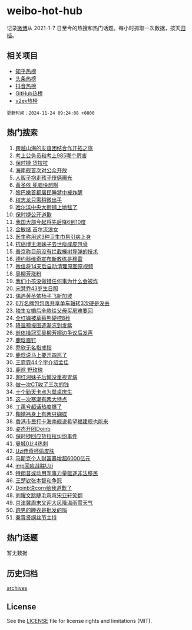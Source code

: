 # weibo-hot-hub

记录[微博](https://www.weibo.com)从 2021-1-7 日至今的热搜和热门话题。每小时抓取一次数据，按天[归档](archives)。

## 相关项目

- [知乎热榜](https://github.com/lonnyzhang423/zhihu-hot-hub)
- [头条热榜](https://github.com/lonnyzhang423/toutiao-hot-hub)
- [抖音热榜](https://github.com/lonnyzhang423/douyin-hot-hub)
- [GitHub热榜](https://github.com/lonnyzhang423/github-hot-hub)
- [v2ex热榜](https://github.com/lonnyzhang423/v2ex-hot-hub)


`更新时间：2024-11-24 09:24:08 +0800`

## 热门搜索

1. [跨越山海的友谊团结合作开拓之旅](https://m.weibo.cn/search?containerid=100103type%3D1%26t%3D10%26q%3D%23%E8%B7%A8%E8%B6%8A%E5%B1%B1%E6%B5%B7%E7%9A%84%E5%8F%8B%E8%B0%8A%E5%9B%A2%E7%BB%93%E5%90%88%E4%BD%9C%E5%BC%80%E6%8B%93%E4%B9%8B%E6%97%85%23&stream_entry_id=51&isnewpage=1&extparam=seat%3D1%26q%3D%2523%25E8%25B7%25A8%25E8%25B6%258A%25E5%25B1%25B1%25E6%25B5%25B7%25E7%259A%2584%25E5%258F%258B%25E8%25B0%258A%25E5%259B%25A2%25E7%25BB%2593%25E5%2590%2588%25E4%25BD%259C%25E5%25BC%2580%25E6%258B%2593%25E4%25B9%258B%25E6%2597%2585%2523%26c_type%3D51%26filter_type%3Drealtimehot%26cate%3D10103%26stream_entry_id%3D51%26dgr%3D0%26pos%3D0%26display_time%3D1732411447%26pre_seqid%3D17324114470250213166326)
1. [考上公务员和考上985哪个厉害](https://m.weibo.cn/search?containerid=100103type%3D1%26t%3D10%26q%3D%23%E8%80%83%E4%B8%8A%E5%85%AC%E5%8A%A1%E5%91%98%E5%92%8C%E8%80%83%E4%B8%8A985%E5%93%AA%E4%B8%AA%E5%8E%89%E5%AE%B3%23&stream_entry_id=31&isnewpage=1&extparam=seat%3D1%26q%3D%2523%25E8%2580%2583%25E4%25B8%258A%25E5%2585%25AC%25E5%258A%25A1%25E5%2591%2598%25E5%2592%258C%25E8%2580%2583%25E4%25B8%258A985%25E5%2593%25AA%25E4%25B8%25AA%25E5%258E%2589%25E5%25AE%25B3%2523%26c_type%3D31%26cate%3D5001%26pos%3D0%26stream_entry_id%3D31%26dgr%3D0%26lcate%3D5001%26flag%3D1%26realpos%3D1%26band_rank%3D1%26filter_type%3Drealtimehot%26display_time%3D1732411447%26pre_seqid%3D17324114470250213166326)
1. [保时捷 货拉拉](https://m.weibo.cn/search?containerid=100103type%3D1%26t%3D10%26q%3D%E4%BF%9D%E6%97%B6%E6%8D%B7+%E8%B4%A7%E6%8B%89%E6%8B%89&stream_entry_id=31&isnewpage=1&extparam=seat%3D1%26q%3D%25E4%25BF%259D%25E6%2597%25B6%25E6%258D%25B7%2520%25E8%25B4%25A7%25E6%258B%2589%25E6%258B%2589%26c_type%3D31%26cate%3D5001%26pos%3D1%26stream_entry_id%3D31%26dgr%3D0%26lcate%3D5001%26flag%3D2%26realpos%3D2%26band_rank%3D2%26filter_type%3Drealtimehot%26display_time%3D1732411447%26pre_seqid%3D17324114470250213166326)
1. [海南舰首次对公众开放](https://m.weibo.cn/search?containerid=100103type%3D1%26t%3D10%26q%3D%23%E6%B5%B7%E5%8D%97%E8%88%B0%E9%A6%96%E6%AC%A1%E5%AF%B9%E5%85%AC%E4%BC%97%E5%BC%80%E6%94%BE%23&stream_entry_id=31&isnewpage=1&extparam=seat%3D1%26q%3D%2523%25E6%25B5%25B7%25E5%258D%2597%25E8%2588%25B0%25E9%25A6%2596%25E6%25AC%25A1%25E5%25AF%25B9%25E5%2585%25AC%25E4%25BC%2597%25E5%25BC%2580%25E6%2594%25BE%2523%26c_type%3D31%26cate%3D5001%26pos%3D2%26stream_entry_id%3D31%26dgr%3D0%26lcate%3D5001%26flag%3D0%26realpos%3D3%26band_rank%3D3%26filter_type%3Drealtimehot%26display_time%3D1732411447%26pre_seqid%3D17324114470250213166326)
1. [人贩子抱走孩子伎俩曝光](https://m.weibo.cn/search?containerid=100103type%3D1%26t%3D10%26q%3D%23%E4%BA%BA%E8%B4%A9%E5%AD%90%E6%8A%B1%E8%B5%B0%E5%AD%A9%E5%AD%90%E4%BC%8E%E4%BF%A9%E6%9B%9D%E5%85%89%23&stream_entry_id=31&isnewpage=1&extparam=seat%3D1%26q%3D%2523%25E4%25BA%25BA%25E8%25B4%25A9%25E5%25AD%2590%25E6%258A%25B1%25E8%25B5%25B0%25E5%25AD%25A9%25E5%25AD%2590%25E4%25BC%258E%25E4%25BF%25A9%25E6%259B%259D%25E5%2585%2589%2523%26c_type%3D31%26cate%3D5001%26pos%3D3%26stream_entry_id%3D31%26dgr%3D0%26lcate%3D5001%26flag%3D0%26realpos%3D4%26band_rank%3D4%26filter_type%3Drealtimehot%26display_time%3D1732411447%26pre_seqid%3D17324114470250213166326)
1. [黄圣依 死脑快想啊](https://m.weibo.cn/search?containerid=100103type%3D1%26t%3D10%26q%3D%E9%BB%84%E5%9C%A3%E4%BE%9D+%E6%AD%BB%E8%84%91%E5%BF%AB%E6%83%B3%E5%95%8A&stream_entry_id=31&isnewpage=1&extparam=seat%3D1%26q%3D%25E9%25BB%2584%25E5%259C%25A3%25E4%25BE%259D%2520%25E6%25AD%25BB%25E8%2584%2591%25E5%25BF%25AB%25E6%2583%25B3%25E5%2595%258A%26c_type%3D31%26cate%3D5001%26pos%3D4%26stream_entry_id%3D31%26dgr%3D0%26lcate%3D5001%26flag%3D2%26realpos%3D5%26band_rank%3D5%26filter_type%3Drealtimehot%26display_time%3D1732411447%26pre_seqid%3D17324114470250213166326)
1. [黎巴嫩首都居民睡梦中被炸醒](https://m.weibo.cn/search?containerid=100103type%3D1%26t%3D10%26q%3D%23%E9%BB%8E%E5%B7%B4%E5%AB%A9%E9%A6%96%E9%83%BD%E5%B1%85%E6%B0%91%E7%9D%A1%E6%A2%A6%E4%B8%AD%E8%A2%AB%E7%82%B8%E9%86%92%23&stream_entry_id=31&isnewpage=1&extparam=seat%3D1%26q%3D%2523%25E9%25BB%258E%25E5%25B7%25B4%25E5%25AB%25A9%25E9%25A6%2596%25E9%2583%25BD%25E5%25B1%2585%25E6%25B0%2591%25E7%259D%25A1%25E6%25A2%25A6%25E4%25B8%25AD%25E8%25A2%25AB%25E7%2582%25B8%25E9%2586%2592%2523%26c_type%3D31%26cate%3D5001%26pos%3D5%26stream_entry_id%3D31%26dgr%3D0%26lcate%3D5001%26flag%3D1%26realpos%3D6%26band_rank%3D6%26filter_type%3Drealtimehot%26display_time%3D1732411447%26pre_seqid%3D17324114470250213166326)
1. [权志龙只需稍微出手](https://m.weibo.cn/search?containerid=100103type%3D1%26t%3D10%26q%3D%23%E6%9D%83%E5%BF%97%E9%BE%99%E5%8F%AA%E9%9C%80%E7%A8%8D%E5%BE%AE%E5%87%BA%E6%89%8B%23&stream_entry_id=31&isnewpage=1&extparam=seat%3D1%26q%3D%2523%25E6%259D%2583%25E5%25BF%2597%25E9%25BE%2599%25E5%258F%25AA%25E9%259C%2580%25E7%25A8%258D%25E5%25BE%25AE%25E5%2587%25BA%25E6%2589%258B%2523%26c_type%3D31%26cate%3D5001%26pos%3D6%26stream_entry_id%3D31%26dgr%3D0%26lcate%3D5001%26flag%3D2%26realpos%3D7%26band_rank%3D7%26filter_type%3Drealtimehot%26display_time%3D1732411447%26pre_seqid%3D17324114470250213166326)
1. [哈尔滨中央大街铺上地毯了](https://m.weibo.cn/search?containerid=100103type%3D1%26t%3D10%26q%3D%23%E5%93%88%E5%B0%94%E6%BB%A8%E4%B8%AD%E5%A4%AE%E5%A4%A7%E8%A1%97%E9%93%BA%E4%B8%8A%E5%9C%B0%E6%AF%AF%E4%BA%86%23&stream_entry_id=31&isnewpage=1&extparam=seat%3D1%26q%3D%2523%25E5%2593%2588%25E5%25B0%2594%25E6%25BB%25A8%25E4%25B8%25AD%25E5%25A4%25AE%25E5%25A4%25A7%25E8%25A1%2597%25E9%2593%25BA%25E4%25B8%258A%25E5%259C%25B0%25E6%25AF%25AF%25E4%25BA%2586%2523%26c_type%3D31%26cate%3D5001%26pos%3D7%26stream_entry_id%3D31%26dgr%3D0%26lcate%3D5001%26flag%3D0%26realpos%3D8%26band_rank%3D8%26filter_type%3Drealtimehot%26display_time%3D1732411447%26pre_seqid%3D17324114470250213166326)
1. [保时捷公开道歉](https://m.weibo.cn/search?containerid=100103type%3D1%26t%3D10%26q%3D%23%E4%BF%9D%E6%97%B6%E6%8D%B7%E5%85%AC%E5%BC%80%E9%81%93%E6%AD%89%23&stream_entry_id=31&isnewpage=1&extparam=seat%3D1%26q%3D%2523%25E4%25BF%259D%25E6%2597%25B6%25E6%258D%25B7%25E5%2585%25AC%25E5%25BC%2580%25E9%2581%2593%25E6%25AD%2589%2523%26c_type%3D31%26cate%3D5001%26pos%3D8%26stream_entry_id%3D31%26dgr%3D0%26lcate%3D5001%26flag%3D1%26realpos%3D9%26band_rank%3D9%26filter_type%3Drealtimehot%26display_time%3D1732411447%26pre_seqid%3D17324114470250213166326)
1. [我国大部今起将先后降6到10度](https://m.weibo.cn/search?containerid=100103type%3D1%26t%3D10%26q%3D%23%E6%88%91%E5%9B%BD%E5%A4%A7%E9%83%A8%E4%BB%8A%E8%B5%B7%E5%B0%86%E5%85%88%E5%90%8E%E9%99%8D6%E5%88%B010%E5%BA%A6%23&stream_entry_id=31&isnewpage=1&extparam=seat%3D1%26q%3D%2523%25E6%2588%2591%25E5%259B%25BD%25E5%25A4%25A7%25E9%2583%25A8%25E4%25BB%258A%25E8%25B5%25B7%25E5%25B0%2586%25E5%2585%2588%25E5%2590%258E%25E9%2599%258D6%25E5%2588%25B010%25E5%25BA%25A6%2523%26c_type%3D31%26cate%3D5001%26pos%3D9%26stream_entry_id%3D31%26dgr%3D0%26lcate%3D5001%26flag%3D1%26realpos%3D10%26band_rank%3D10%26filter_type%3Drealtimehot%26display_time%3D1732411447%26pre_seqid%3D17324114470250213166326)
1. [金敏绪 首尔流浪女](https://m.weibo.cn/search?containerid=100103type%3D1%26t%3D10%26q%3D%E9%87%91%E6%95%8F%E7%BB%AA+%E9%A6%96%E5%B0%94%E6%B5%81%E6%B5%AA%E5%A5%B3&stream_entry_id=31&isnewpage=1&extparam=seat%3D1%26q%3D%25E9%2587%2591%25E6%2595%258F%25E7%25BB%25AA%2520%25E9%25A6%2596%25E5%25B0%2594%25E6%25B5%2581%25E6%25B5%25AA%25E5%25A5%25B3%26c_type%3D31%26cate%3D5001%26pos%3D10%26stream_entry_id%3D31%26dgr%3D0%26lcate%3D5001%26flag%3D2%26realpos%3D11%26band_rank%3D11%26filter_type%3Drealtimehot%26display_time%3D1732411447%26pre_seqid%3D17324114470250213166326)
1. [医生称用这3种卫生巾易引病上身](https://m.weibo.cn/search?containerid=100103type%3D1%26t%3D10%26q%3D%23%E5%8C%BB%E7%94%9F%E7%A7%B0%E7%94%A8%E8%BF%993%E7%A7%8D%E5%8D%AB%E7%94%9F%E5%B7%BE%E6%98%93%E5%BC%95%E7%97%85%E4%B8%8A%E8%BA%AB%23&stream_entry_id=31&isnewpage=1&extparam=seat%3D1%26q%3D%2523%25E5%258C%25BB%25E7%2594%259F%25E7%25A7%25B0%25E7%2594%25A8%25E8%25BF%25993%25E7%25A7%258D%25E5%258D%25AB%25E7%2594%259F%25E5%25B7%25BE%25E6%2598%2593%25E5%25BC%2595%25E7%2597%2585%25E4%25B8%258A%25E8%25BA%25AB%2523%26c_type%3D31%26cate%3D5001%26pos%3D11%26stream_entry_id%3D31%26dgr%3D0%26lcate%3D5001%26flag%3D0%26realpos%3D12%26band_rank%3D12%26filter_type%3Drealtimehot%26display_time%3D1732411447%26pre_seqid%3D17324114470250213166326)
1. [抗癌博主湘妹子去世瘦成皮包骨](https://m.weibo.cn/search?containerid=100103type%3D1%26t%3D10%26q%3D%23%E6%8A%97%E7%99%8C%E5%8D%9A%E4%B8%BB%E6%B9%98%E5%A6%B9%E5%AD%90%E5%8E%BB%E4%B8%96%E7%98%A6%E6%88%90%E7%9A%AE%E5%8C%85%E9%AA%A8%23&stream_entry_id=31&isnewpage=1&extparam=seat%3D1%26q%3D%2523%25E6%258A%2597%25E7%2599%258C%25E5%258D%259A%25E4%25B8%25BB%25E6%25B9%2598%25E5%25A6%25B9%25E5%25AD%2590%25E5%258E%25BB%25E4%25B8%2596%25E7%2598%25A6%25E6%2588%2590%25E7%259A%25AE%25E5%258C%2585%25E9%25AA%25A8%2523%26c_type%3D31%26cate%3D5001%26pos%3D12%26stream_entry_id%3D31%26dgr%3D0%26lcate%3D5001%26flag%3D0%26realpos%3D13%26band_rank%3D13%26filter_type%3Drealtimehot%26display_time%3D1732411447%26pre_seqid%3D17324114470250213166326)
1. [普京称目前没有拦截榛树导弹的技术](https://m.weibo.cn/search?containerid=100103type%3D1%26t%3D10%26q%3D%23%E6%99%AE%E4%BA%AC%E7%A7%B0%E7%9B%AE%E5%89%8D%E6%B2%A1%E6%9C%89%E6%8B%A6%E6%88%AA%E6%A6%9B%E6%A0%91%E5%AF%BC%E5%BC%B9%E7%9A%84%E6%8A%80%E6%9C%AF%23&stream_entry_id=31&isnewpage=1&extparam=seat%3D1%26q%3D%2523%25E6%2599%25AE%25E4%25BA%25AC%25E7%25A7%25B0%25E7%259B%25AE%25E5%2589%258D%25E6%25B2%25A1%25E6%259C%2589%25E6%258B%25A6%25E6%2588%25AA%25E6%25A6%259B%25E6%25A0%2591%25E5%25AF%25BC%25E5%25BC%25B9%25E7%259A%2584%25E6%258A%2580%25E6%259C%25AF%2523%26c_type%3D31%26cate%3D5001%26pos%3D13%26stream_entry_id%3D31%26dgr%3D0%26lcate%3D5001%26flag%3D0%26realpos%3D14%26band_rank%3D14%26filter_type%3Drealtimehot%26display_time%3D1732411447%26pre_seqid%3D17324114470250213166326)
1. [德约科维奇宣布新教练是穆雷](https://m.weibo.cn/search?containerid=100103type%3D1%26t%3D10%26q%3D%23%E5%BE%B7%E7%BA%A6%E7%A7%91%E7%BB%B4%E5%A5%87%E5%AE%A3%E5%B8%83%E6%96%B0%E6%95%99%E7%BB%83%E6%98%AF%E7%A9%86%E9%9B%B7%23&stream_entry_id=31&isnewpage=1&extparam=seat%3D1%26q%3D%2523%25E5%25BE%25B7%25E7%25BA%25A6%25E7%25A7%2591%25E7%25BB%25B4%25E5%25A5%2587%25E5%25AE%25A3%25E5%25B8%2583%25E6%2596%25B0%25E6%2595%2599%25E7%25BB%2583%25E6%2598%25AF%25E7%25A9%2586%25E9%259B%25B7%2523%26c_type%3D31%26cate%3D5001%26pos%3D14%26stream_entry_id%3D31%26dgr%3D0%26lcate%3D5001%26flag%3D1%26realpos%3D15%26band_rank%3D15%26filter_type%3Drealtimehot%26display_time%3D1732411447%26pre_seqid%3D17324114470250213166326)
1. [微信将14天后自动清理原图原视频](https://m.weibo.cn/search?containerid=100103type%3D1%26t%3D10%26q%3D%23%E5%BE%AE%E4%BF%A1%E5%B0%8614%E5%A4%A9%E5%90%8E%E8%87%AA%E5%8A%A8%E6%B8%85%E7%90%86%E5%8E%9F%E5%9B%BE%E5%8E%9F%E8%A7%86%E9%A2%91%23&stream_entry_id=31&isnewpage=1&extparam=seat%3D1%26q%3D%2523%25E5%25BE%25AE%25E4%25BF%25A1%25E5%25B0%258614%25E5%25A4%25A9%25E5%2590%258E%25E8%2587%25AA%25E5%258A%25A8%25E6%25B8%2585%25E7%2590%2586%25E5%258E%259F%25E5%259B%25BE%25E5%258E%259F%25E8%25A7%2586%25E9%25A2%2591%2523%26c_type%3D31%26cate%3D5001%26pos%3D15%26stream_entry_id%3D31%26dgr%3D0%26lcate%3D5001%26flag%3D0%26realpos%3D16%26band_rank%3D16%26filter_type%3Drealtimehot%26display_time%3D1732411447%26pre_seqid%3D17324114470250213166326)
1. [吴柳芳涨粉](https://m.weibo.cn/search?containerid=100103type%3D1%26t%3D10%26q%3D%E5%90%B4%E6%9F%B3%E8%8A%B3%E6%B6%A8%E7%B2%89&stream_entry_id=31&isnewpage=1&extparam=seat%3D1%26q%3D%25E5%2590%25B4%25E6%259F%25B3%25E8%258A%25B3%25E6%25B6%25A8%25E7%25B2%2589%26c_type%3D31%26cate%3D5001%26pos%3D16%26stream_entry_id%3D31%26dgr%3D0%26lcate%3D5001%26flag%3D0%26realpos%3D17%26band_rank%3D17%26filter_type%3Drealtimehot%26display_time%3D1732411447%26pre_seqid%3D17324114470250213166326)
1. [我们小孩没做错任何事为什么会被炸](https://m.weibo.cn/search?containerid=100103type%3D1%26t%3D10%26q%3D%23%E6%88%91%E4%BB%AC%E5%B0%8F%E5%AD%A9%E6%B2%A1%E5%81%9A%E9%94%99%E4%BB%BB%E4%BD%95%E4%BA%8B%E4%B8%BA%E4%BB%80%E4%B9%88%E4%BC%9A%E8%A2%AB%E7%82%B8%23&stream_entry_id=31&isnewpage=1&extparam=seat%3D1%26q%3D%2523%25E6%2588%2591%25E4%25BB%25AC%25E5%25B0%258F%25E5%25AD%25A9%25E6%25B2%25A1%25E5%2581%259A%25E9%2594%2599%25E4%25BB%25BB%25E4%25BD%2595%25E4%25BA%258B%25E4%25B8%25BA%25E4%25BB%2580%25E4%25B9%2588%25E4%25BC%259A%25E8%25A2%25AB%25E7%2582%25B8%2523%26c_type%3D31%26cate%3D5001%26pos%3D17%26stream_entry_id%3D31%26dgr%3D0%26lcate%3D5001%26flag%3D0%26realpos%3D18%26band_rank%3D18%26filter_type%3Drealtimehot%26display_time%3D1732411447%26pre_seqid%3D17324114470250213166326)
1. [宋慧乔43岁生日照](https://m.weibo.cn/search?containerid=100103type%3D1%26t%3D10%26q%3D%23%E5%AE%8B%E6%85%A7%E4%B9%9443%E5%B2%81%E7%94%9F%E6%97%A5%E7%85%A7%23&stream_entry_id=31&isnewpage=1&extparam=seat%3D1%26q%3D%2523%25E5%25AE%258B%25E6%2585%25A7%25E4%25B9%259443%25E5%25B2%2581%25E7%2594%259F%25E6%2597%25A5%25E7%2585%25A7%2523%26c_type%3D31%26cate%3D5001%26pos%3D18%26stream_entry_id%3D31%26dgr%3D0%26lcate%3D5001%26flag%3D0%26realpos%3D19%26band_rank%3D19%26filter_type%3Drealtimehot%26display_time%3D1732411447%26pre_seqid%3D17324114470250213166326)
1. [偶遇黄圣依杨子飞新加坡](https://m.weibo.cn/search?containerid=100103type%3D1%26t%3D10%26q%3D%23%E5%81%B6%E9%81%87%E9%BB%84%E5%9C%A3%E4%BE%9D%E6%9D%A8%E5%AD%90%E9%A3%9E%E6%96%B0%E5%8A%A0%E5%9D%A1%23&stream_entry_id=31&isnewpage=1&extparam=seat%3D1%26q%3D%2523%25E5%2581%25B6%25E9%2581%2587%25E9%25BB%2584%25E5%259C%25A3%25E4%25BE%259D%25E6%259D%25A8%25E5%25AD%2590%25E9%25A3%259E%25E6%2596%25B0%25E5%258A%25A0%25E5%259D%25A1%2523%26c_type%3D31%26cate%3D5001%26pos%3D19%26stream_entry_id%3D31%26dgr%3D0%26lcate%3D5001%26flag%3D0%26realpos%3D20%26band_rank%3D20%26filter_type%3Drealtimehot%26display_time%3D1732411447%26pre_seqid%3D17324114470250213166326)
1. [6万名牌包包落共享单车辗转3次硬是没丢](https://m.weibo.cn/search?containerid=100103type%3D1%26t%3D10%26q%3D%236%E4%B8%87%E5%90%8D%E7%89%8C%E5%8C%85%E5%8C%85%E8%90%BD%E5%85%B1%E4%BA%AB%E5%8D%95%E8%BD%A6%E8%BE%97%E8%BD%AC3%E6%AC%A1%E7%A1%AC%E6%98%AF%E6%B2%A1%E4%B8%A2%23&stream_entry_id=31&isnewpage=1&extparam=seat%3D1%26q%3D%25236%25E4%25B8%2587%25E5%2590%258D%25E7%2589%258C%25E5%258C%2585%25E5%258C%2585%25E8%2590%25BD%25E5%2585%25B1%25E4%25BA%25AB%25E5%258D%2595%25E8%25BD%25A6%25E8%25BE%2597%25E8%25BD%25AC3%25E6%25AC%25A1%25E7%25A1%25AC%25E6%2598%25AF%25E6%25B2%25A1%25E4%25B8%25A2%2523%26c_type%3D31%26cate%3D5001%26pos%3D20%26stream_entry_id%3D31%26dgr%3D0%26lcate%3D5001%26flag%3D0%26realpos%3D21%26band_rank%3D21%26filter_type%3Drealtimehot%26display_time%3D1732411447%26pre_seqid%3D17324114470250213166326)
1. [独生女婚后全款给父母买房难要回](https://m.weibo.cn/search?containerid=100103type%3D1%26t%3D10%26q%3D%23%E7%8B%AC%E7%94%9F%E5%A5%B3%E5%A9%9A%E5%90%8E%E5%85%A8%E6%AC%BE%E7%BB%99%E7%88%B6%E6%AF%8D%E4%B9%B0%E6%88%BF%E9%9A%BE%E8%A6%81%E5%9B%9E%23&stream_entry_id=31&isnewpage=1&extparam=seat%3D1%26q%3D%2523%25E7%258B%25AC%25E7%2594%259F%25E5%25A5%25B3%25E5%25A9%259A%25E5%2590%258E%25E5%2585%25A8%25E6%25AC%25BE%25E7%25BB%2599%25E7%2588%25B6%25E6%25AF%258D%25E4%25B9%25B0%25E6%2588%25BF%25E9%259A%25BE%25E8%25A6%2581%25E5%259B%259E%2523%26c_type%3D31%26cate%3D5001%26pos%3D21%26stream_entry_id%3D31%26dgr%3D0%26lcate%3D5001%26flag%3D0%26realpos%3D22%26band_rank%3D22%26filter_type%3Drealtimehot%26display_time%3D1732411447%26pre_seqid%3D17324114470250213166326)
1. [全红婵被草莓熊硬控8秒](https://m.weibo.cn/search?containerid=100103type%3D1%26t%3D10%26q%3D%23%E5%85%A8%E7%BA%A2%E5%A9%B5%E8%A2%AB%E8%8D%89%E8%8E%93%E7%86%8A%E7%A1%AC%E6%8E%A78%E7%A7%92%23&stream_entry_id=31&isnewpage=1&extparam=seat%3D1%26q%3D%2523%25E5%2585%25A8%25E7%25BA%25A2%25E5%25A9%25B5%25E8%25A2%25AB%25E8%258D%2589%25E8%258E%2593%25E7%2586%258A%25E7%25A1%25AC%25E6%258E%25A78%25E7%25A7%2592%2523%26c_type%3D31%26cate%3D5001%26pos%3D22%26stream_entry_id%3D31%26dgr%3D0%26lcate%3D5001%26flag%3D1%26realpos%3D23%26band_rank%3D23%26filter_type%3Drealtimehot%26display_time%3D1732411447%26pre_seqid%3D17324114470250213166326)
1. [降温预报图逐渐冻到发紫](https://m.weibo.cn/search?containerid=100103type%3D1%26t%3D10%26q%3D%23%E9%99%8D%E6%B8%A9%E9%A2%84%E6%8A%A5%E5%9B%BE%E9%80%90%E6%B8%90%E5%86%BB%E5%88%B0%E5%8F%91%E7%B4%AB%23&stream_entry_id=31&isnewpage=1&extparam=seat%3D1%26q%3D%2523%25E9%2599%258D%25E6%25B8%25A9%25E9%25A2%2584%25E6%258A%25A5%25E5%259B%25BE%25E9%2580%2590%25E6%25B8%2590%25E5%2586%25BB%25E5%2588%25B0%25E5%258F%2591%25E7%25B4%25AB%2523%26c_type%3D31%26cate%3D5001%26pos%3D23%26stream_entry_id%3D31%26dgr%3D0%26lcate%3D5001%26flag%3D1%26realpos%3D24%26band_rank%3D24%26filter_type%3Drealtimehot%26display_time%3D1732411447%26pre_seqid%3D17324114470250213166326)
1. [前体操冠军吴柳芳擦边争议后发声](https://m.weibo.cn/search?containerid=100103type%3D1%26t%3D10%26q%3D%23%E5%89%8D%E4%BD%93%E6%93%8D%E5%86%A0%E5%86%9B%E5%90%B4%E6%9F%B3%E8%8A%B3%E6%93%A6%E8%BE%B9%E4%BA%89%E8%AE%AE%E5%90%8E%E5%8F%91%E5%A3%B0%23&stream_entry_id=31&isnewpage=1&extparam=seat%3D1%26q%3D%2523%25E5%2589%258D%25E4%25BD%2593%25E6%2593%258D%25E5%2586%25A0%25E5%2586%259B%25E5%2590%25B4%25E6%259F%25B3%25E8%258A%25B3%25E6%2593%25A6%25E8%25BE%25B9%25E4%25BA%2589%25E8%25AE%25AE%25E5%2590%258E%25E5%258F%2591%25E5%25A3%25B0%2523%26c_type%3D31%26cate%3D5001%26pos%3D24%26stream_entry_id%3D31%26dgr%3D0%26lcate%3D5001%26flag%3D1%26realpos%3D25%26band_rank%3D25%26filter_type%3Drealtimehot%26display_time%3D1732411447%26pre_seqid%3D17324114470250213166326)
1. [鹿晗眉钉](https://m.weibo.cn/search?containerid=100103type%3D1%26t%3D10%26q%3D%E9%B9%BF%E6%99%97%E7%9C%89%E9%92%89&stream_entry_id=31&isnewpage=1&extparam=seat%3D1%26q%3D%25E9%25B9%25BF%25E6%2599%2597%25E7%259C%2589%25E9%2592%2589%26c_type%3D31%26cate%3D5001%26pos%3D25%26stream_entry_id%3D31%26dgr%3D0%26lcate%3D5001%26flag%3D0%26realpos%3D26%26band_rank%3D26%26filter_type%3Drealtimehot%26display_time%3D1732411447%26pre_seqid%3D17324114470250213166326)
1. [乔欣无名指戒指](https://m.weibo.cn/search?containerid=100103type%3D1%26t%3D10%26q%3D%23%E4%B9%94%E6%AC%A3%E6%97%A0%E5%90%8D%E6%8C%87%E6%88%92%E6%8C%87%23&stream_entry_id=31&isnewpage=1&extparam=seat%3D1%26q%3D%2523%25E4%25B9%2594%25E6%25AC%25A3%25E6%2597%25A0%25E5%2590%258D%25E6%258C%2587%25E6%2588%2592%25E6%258C%2587%2523%26c_type%3D31%26cate%3D5001%26pos%3D26%26stream_entry_id%3D31%26dgr%3D0%26lcate%3D5001%26flag%3D0%26realpos%3D27%26band_rank%3D27%26filter_type%3Drealtimehot%26display_time%3D1732411447%26pre_seqid%3D17324114470250213166326)
1. [鹿晗说马上要开四巡了](https://m.weibo.cn/search?containerid=100103type%3D1%26t%3D10%26q%3D%23%E9%B9%BF%E6%99%97%E8%AF%B4%E9%A9%AC%E4%B8%8A%E8%A6%81%E5%BC%80%E5%9B%9B%E5%B7%A1%E4%BA%86%23&stream_entry_id=31&isnewpage=1&extparam=seat%3D1%26q%3D%2523%25E9%25B9%25BF%25E6%2599%2597%25E8%25AF%25B4%25E9%25A9%25AC%25E4%25B8%258A%25E8%25A6%2581%25E5%25BC%2580%25E5%259B%259B%25E5%25B7%25A1%25E4%25BA%2586%2523%26c_type%3D31%26cate%3D5001%26pos%3D27%26stream_entry_id%3D31%26dgr%3D0%26lcate%3D5001%26flag%3D0%26realpos%3D28%26band_rank%3D28%26filter_type%3Drealtimehot%26display_time%3D1732411447%26pre_seqid%3D17324114470250213166326)
1. [王霏霏44个字介绍孟佳](https://m.weibo.cn/search?containerid=100103type%3D1%26t%3D10%26q%3D%E7%8E%8B%E9%9C%8F%E9%9C%8F44%E4%B8%AA%E5%AD%97%E4%BB%8B%E7%BB%8D%E5%AD%9F%E4%BD%B3&stream_entry_id=31&isnewpage=1&extparam=seat%3D1%26q%3D%25E7%258E%258B%25E9%259C%258F%25E9%259C%258F44%25E4%25B8%25AA%25E5%25AD%2597%25E4%25BB%258B%25E7%25BB%258D%25E5%25AD%259F%25E4%25BD%25B3%26c_type%3D31%26cate%3D5001%26pos%3D28%26stream_entry_id%3D31%26dgr%3D0%26lcate%3D5001%26flag%3D1%26realpos%3D29%26band_rank%3D29%26filter_type%3Drealtimehot%26display_time%3D1732411447%26pre_seqid%3D17324114470250213166326)
1. [鹿晗 野玫瑰](https://m.weibo.cn/search?containerid=100103type%3D1%26t%3D10%26q%3D%E9%B9%BF%E6%99%97+%E9%87%8E%E7%8E%AB%E7%91%B0&stream_entry_id=31&isnewpage=1&extparam=seat%3D1%26q%3D%25E9%25B9%25BF%25E6%2599%2597%2520%25E9%2587%258E%25E7%258E%25AB%25E7%2591%25B0%26c_type%3D31%26cate%3D5001%26pos%3D29%26stream_entry_id%3D31%26dgr%3D0%26lcate%3D5001%26flag%3D0%26realpos%3D30%26band_rank%3D30%26filter_type%3Drealtimehot%26display_time%3D1732411447%26pre_seqid%3D17324114470250213166326)
1. [网红湘妹子后悔没重视胃病](https://m.weibo.cn/search?containerid=100103type%3D1%26t%3D10%26q%3D%23%E7%BD%91%E7%BA%A2%E6%B9%98%E5%A6%B9%E5%AD%90%E5%90%8E%E6%82%94%E6%B2%A1%E9%87%8D%E8%A7%86%E8%83%83%E7%97%85%23&stream_entry_id=31&isnewpage=1&extparam=seat%3D1%26q%3D%2523%25E7%25BD%2591%25E7%25BA%25A2%25E6%25B9%2598%25E5%25A6%25B9%25E5%25AD%2590%25E5%2590%258E%25E6%2582%2594%25E6%25B2%25A1%25E9%2587%258D%25E8%25A7%2586%25E8%2583%2583%25E7%2597%2585%2523%26c_type%3D31%26cate%3D5001%26pos%3D30%26stream_entry_id%3D31%26dgr%3D0%26lcate%3D5001%26flag%3D0%26realpos%3D31%26band_rank%3D31%26filter_type%3Drealtimehot%26display_time%3D1732411447%26pre_seqid%3D17324114470250213166326)
1. [做一次CT收了三次的钱](https://m.weibo.cn/search?containerid=100103type%3D1%26t%3D10%26q%3D%23%E5%81%9A%E4%B8%80%E6%AC%A1CT%E6%94%B6%E4%BA%86%E4%B8%89%E6%AC%A1%E7%9A%84%E9%92%B1%23&stream_entry_id=31&isnewpage=1&extparam=seat%3D1%26q%3D%2523%25E5%2581%259A%25E4%25B8%2580%25E6%25AC%25A1CT%25E6%2594%25B6%25E4%25BA%2586%25E4%25B8%2589%25E6%25AC%25A1%25E7%259A%2584%25E9%2592%25B1%2523%26c_type%3D31%26cate%3D5001%26pos%3D31%26stream_entry_id%3D31%26dgr%3D0%26lcate%3D5001%26flag%3D0%26realpos%3D32%26band_rank%3D32%26filter_type%3Drealtimehot%26display_time%3D1732411447%26pre_seqid%3D17324114470250213166326)
1. [十个勤天卡点为鹭卓庆生](https://m.weibo.cn/search?containerid=100103type%3D1%26t%3D10%26q%3D%23%E5%8D%81%E4%B8%AA%E5%8B%A4%E5%A4%A9%E5%8D%A1%E7%82%B9%E4%B8%BA%E9%B9%AD%E5%8D%93%E5%BA%86%E7%94%9F%23&stream_entry_id=31&isnewpage=1&extparam=seat%3D1%26q%3D%2523%25E5%258D%2581%25E4%25B8%25AA%25E5%258B%25A4%25E5%25A4%25A9%25E5%258D%25A1%25E7%2582%25B9%25E4%25B8%25BA%25E9%25B9%25AD%25E5%258D%2593%25E5%25BA%2586%25E7%2594%259F%2523%26c_type%3D31%26cate%3D5001%26pos%3D32%26stream_entry_id%3D31%26dgr%3D0%26lcate%3D5001%26flag%3D0%26realpos%3D33%26band_rank%3D33%26filter_type%3Drealtimehot%26display_time%3D1732411447%26pre_seqid%3D17324114470250213166326)
1. [这一次寒潮有两大特点](https://m.weibo.cn/search?containerid=100103type%3D1%26t%3D10%26q%3D%23%E8%BF%99%E4%B8%80%E6%AC%A1%E5%AF%92%E6%BD%AE%E6%9C%89%E4%B8%A4%E5%A4%A7%E7%89%B9%E7%82%B9%23&stream_entry_id=31&isnewpage=1&extparam=seat%3D1%26q%3D%2523%25E8%25BF%2599%25E4%25B8%2580%25E6%25AC%25A1%25E5%25AF%2592%25E6%25BD%25AE%25E6%259C%2589%25E4%25B8%25A4%25E5%25A4%25A7%25E7%2589%25B9%25E7%2582%25B9%2523%26c_type%3D31%26cate%3D5001%26pos%3D33%26stream_entry_id%3D31%26dgr%3D0%26lcate%3D5001%26flag%3D0%26realpos%3D34%26band_rank%3D34%26filter_type%3Drealtimehot%26display_time%3D1732411447%26pre_seqid%3D17324114470250213166326)
1. [丁禹兮超话热度爆了](https://m.weibo.cn/search?containerid=100103type%3D1%26t%3D10%26q%3D%23%E4%B8%81%E7%A6%B9%E5%85%AE%E8%B6%85%E8%AF%9D%E7%83%AD%E5%BA%A6%E7%88%86%E4%BA%86%23&stream_entry_id=31&isnewpage=1&extparam=seat%3D1%26q%3D%2523%25E4%25B8%2581%25E7%25A6%25B9%25E5%2585%25AE%25E8%25B6%2585%25E8%25AF%259D%25E7%2583%25AD%25E5%25BA%25A6%25E7%2588%2586%25E4%25BA%2586%2523%26c_type%3D31%26cate%3D5001%26pos%3D34%26stream_entry_id%3D31%26dgr%3D0%26lcate%3D5001%26flag%3D0%26realpos%3D35%26band_rank%3D35%26filter_type%3Drealtimehot%26display_time%3D1732411447%26pre_seqid%3D17324114470250213166326)
1. [鞠婧祎身上有两只蝴蝶](https://m.weibo.cn/search?containerid=100103type%3D1%26t%3D10%26q%3D%23%E9%9E%A0%E5%A9%A7%E7%A5%8E%E8%BA%AB%E4%B8%8A%E6%9C%89%E4%B8%A4%E5%8F%AA%E8%9D%B4%E8%9D%B6%23&stream_entry_id=31&isnewpage=1&extparam=seat%3D1%26q%3D%2523%25E9%259E%25A0%25E5%25A9%25A7%25E7%25A5%258E%25E8%25BA%25AB%25E4%25B8%258A%25E6%259C%2589%25E4%25B8%25A4%25E5%258F%25AA%25E8%259D%25B4%25E8%259D%25B6%2523%26c_type%3D31%26cate%3D5001%26pos%3D35%26stream_entry_id%3D31%26dgr%3D0%26lcate%3D5001%26flag%3D0%26realpos%3D36%26band_rank%3D36%26filter_type%3Drealtimehot%26display_time%3D1732411447%26pre_seqid%3D17324114470250213166326)
1. [香港市民打卡海南舰说希望福建舰也能来](https://m.weibo.cn/search?containerid=100103type%3D1%26t%3D10%26q%3D%23%E9%A6%99%E6%B8%AF%E5%B8%82%E6%B0%91%E6%89%93%E5%8D%A1%E6%B5%B7%E5%8D%97%E8%88%B0%E8%AF%B4%E5%B8%8C%E6%9C%9B%E7%A6%8F%E5%BB%BA%E8%88%B0%E4%B9%9F%E8%83%BD%E6%9D%A5%23&stream_entry_id=31&isnewpage=1&extparam=seat%3D1%26q%3D%2523%25E9%25A6%2599%25E6%25B8%25AF%25E5%25B8%2582%25E6%25B0%2591%25E6%2589%2593%25E5%258D%25A1%25E6%25B5%25B7%25E5%258D%2597%25E8%2588%25B0%25E8%25AF%25B4%25E5%25B8%258C%25E6%259C%259B%25E7%25A6%258F%25E5%25BB%25BA%25E8%2588%25B0%25E4%25B9%259F%25E8%2583%25BD%25E6%259D%25A5%2523%26c_type%3D31%26cate%3D5001%26pos%3D36%26stream_entry_id%3D31%26dgr%3D0%26lcate%3D5001%26flag%3D1%26realpos%3D37%26band_rank%3D37%26filter_type%3Drealtimehot%26display_time%3D1732411447%26pre_seqid%3D17324114470250213166326)
1. [姿态开团Doinb](https://m.weibo.cn/search?containerid=100103type%3D1%26t%3D10%26q%3D%23%E5%A7%BF%E6%80%81%E5%BC%80%E5%9B%A2Doinb%23&stream_entry_id=31&isnewpage=1&extparam=seat%3D1%26q%3D%2523%25E5%25A7%25BF%25E6%2580%2581%25E5%25BC%2580%25E5%259B%25A2Doinb%2523%26c_type%3D31%26cate%3D5001%26pos%3D37%26stream_entry_id%3D31%26dgr%3D0%26lcate%3D5001%26flag%3D0%26realpos%3D38%26band_rank%3D38%26filter_type%3Drealtimehot%26display_time%3D1732411447%26pre_seqid%3D17324114470250213166326)
1. [保时捷回应货拉拉纠纷事件](https://m.weibo.cn/search?containerid=100103type%3D1%26t%3D10%26q%3D%23%E4%BF%9D%E6%97%B6%E6%8D%B7%E5%9B%9E%E5%BA%94%E8%B4%A7%E6%8B%89%E6%8B%89%E7%BA%A0%E7%BA%B7%E4%BA%8B%E4%BB%B6%23&stream_entry_id=31&isnewpage=1&extparam=seat%3D1%26q%3D%2523%25E4%25BF%259D%25E6%2597%25B6%25E6%258D%25B7%25E5%259B%259E%25E5%25BA%2594%25E8%25B4%25A7%25E6%258B%2589%25E6%258B%2589%25E7%25BA%25A0%25E7%25BA%25B7%25E4%25BA%258B%25E4%25BB%25B6%2523%26c_type%3D31%26cate%3D5001%26pos%3D38%26stream_entry_id%3D31%26dgr%3D0%26lcate%3D5001%26flag%3D0%26realpos%3D39%26band_rank%3D39%26filter_type%3Drealtimehot%26display_time%3D1732411447%26pre_seqid%3D17324114470250213166326)
1. [曼城0比4热刺](https://m.weibo.cn/search?containerid=100103type%3D1%26t%3D10%26q%3D%23%E6%9B%BC%E5%9F%8E0%E6%AF%944%E7%83%AD%E5%88%BA%23&stream_entry_id=31&isnewpage=1&extparam=seat%3D1%26q%3D%2523%25E6%259B%25BC%25E5%259F%258E0%25E6%25AF%25944%25E7%2583%25AD%25E5%2588%25BA%2523%26c_type%3D31%26cate%3D5001%26pos%3D39%26stream_entry_id%3D31%26dgr%3D0%26lcate%3D5001%26flag%3D0%26realpos%3D40%26band_rank%3D40%26filter_type%3Drealtimehot%26display_time%3D1732411447%26pre_seqid%3D17324114470250213166326)
1. [Uzi传奇杯偷皮肤](https://m.weibo.cn/search?containerid=100103type%3D1%26t%3D10%26q%3D%23Uzi%E4%BC%A0%E5%A5%87%E6%9D%AF%E5%81%B7%E7%9A%AE%E8%82%A4%23&stream_entry_id=31&isnewpage=1&extparam=seat%3D1%26q%3D%2523Uzi%25E4%25BC%25A0%25E5%25A5%2587%25E6%259D%25AF%25E5%2581%25B7%25E7%259A%25AE%25E8%2582%25A4%2523%26c_type%3D31%26cate%3D5001%26pos%3D40%26stream_entry_id%3D31%26dgr%3D0%26lcate%3D5001%26flag%3D1%26realpos%3D41%26band_rank%3D41%26filter_type%3Drealtimehot%26display_time%3D1732411447%26pre_seqid%3D17324114470250213166326)
1. [马斯克个人财富暴增超6000亿元](https://m.weibo.cn/search?containerid=100103type%3D1%26t%3D10%26q%3D%23%E9%A9%AC%E6%96%AF%E5%85%8B%E4%B8%AA%E4%BA%BA%E8%B4%A2%E5%AF%8C%E6%9A%B4%E5%A2%9E%E8%B6%856000%E4%BA%BF%E5%85%83%23&stream_entry_id=31&isnewpage=1&extparam=seat%3D1%26q%3D%2523%25E9%25A9%25AC%25E6%2596%25AF%25E5%2585%258B%25E4%25B8%25AA%25E4%25BA%25BA%25E8%25B4%25A2%25E5%25AF%258C%25E6%259A%25B4%25E5%25A2%259E%25E8%25B6%25856000%25E4%25BA%25BF%25E5%2585%2583%2523%26c_type%3D31%26cate%3D5001%26pos%3D41%26stream_entry_id%3D31%26dgr%3D0%26lcate%3D5001%26flag%3D0%26realpos%3D42%26band_rank%3D42%26filter_type%3Drealtimehot%26display_time%3D1732411447%26pre_seqid%3D17324114470250213166326)
1. [imp回应战胜Uzi](https://m.weibo.cn/search?containerid=100103type%3D1%26t%3D10%26q%3D%23imp%E5%9B%9E%E5%BA%94%E6%88%98%E8%83%9CUzi%23&stream_entry_id=31&isnewpage=1&extparam=seat%3D1%26q%3D%2523imp%25E5%259B%259E%25E5%25BA%2594%25E6%2588%2598%25E8%2583%259CUzi%2523%26c_type%3D31%26cate%3D5001%26pos%3D42%26stream_entry_id%3D31%26dgr%3D0%26lcate%3D5001%26flag%3D0%26realpos%3D43%26band_rank%3D43%26filter_type%3Drealtimehot%26display_time%3D1732411447%26pre_seqid%3D17324114470250213166326)
1. [特朗普或动用军事力量驱逐非法移民](https://m.weibo.cn/search?containerid=100103type%3D1%26t%3D10%26q%3D%23%E7%89%B9%E6%9C%97%E6%99%AE%E6%88%96%E5%8A%A8%E7%94%A8%E5%86%9B%E4%BA%8B%E5%8A%9B%E9%87%8F%E9%A9%B1%E9%80%90%E9%9D%9E%E6%B3%95%E7%A7%BB%E6%B0%91%23&stream_entry_id=31&isnewpage=1&extparam=seat%3D1%26q%3D%2523%25E7%2589%25B9%25E6%259C%2597%25E6%2599%25AE%25E6%2588%2596%25E5%258A%25A8%25E7%2594%25A8%25E5%2586%259B%25E4%25BA%258B%25E5%258A%259B%25E9%2587%258F%25E9%25A9%25B1%25E9%2580%2590%25E9%259D%259E%25E6%25B3%2595%25E7%25A7%25BB%25E6%25B0%2591%2523%26c_type%3D31%26cate%3D5001%26pos%3D43%26stream_entry_id%3D31%26dgr%3D0%26lcate%3D5001%26flag%3D0%26realpos%3D44%26band_rank%3D44%26filter_type%3Drealtimehot%26display_time%3D1732411447%26pre_seqid%3D17324114470250213166326)
1. [王楚钦张本智和争冠](https://m.weibo.cn/search?containerid=100103type%3D1%26t%3D10%26q%3D%23%E7%8E%8B%E6%A5%9A%E9%92%A6%E5%BC%A0%E6%9C%AC%E6%99%BA%E5%92%8C%E4%BA%89%E5%86%A0%23&stream_entry_id=31&isnewpage=1&extparam=seat%3D1%26q%3D%2523%25E7%258E%258B%25E6%25A5%259A%25E9%2592%25A6%25E5%25BC%25A0%25E6%259C%25AC%25E6%2599%25BA%25E5%2592%258C%25E4%25BA%2589%25E5%2586%25A0%2523%26c_type%3D31%26cate%3D5001%26pos%3D44%26stream_entry_id%3D31%26dgr%3D0%26lcate%3D5001%26flag%3D0%26realpos%3D45%26band_rank%3D45%26filter_type%3Drealtimehot%26display_time%3D1732411447%26pre_seqid%3D17324114470250213166326)
1. [Doinb说corn给我道歉了](https://m.weibo.cn/search?containerid=100103type%3D1%26t%3D10%26q%3D%23Doinb%E8%AF%B4corn%E7%BB%99%E6%88%91%E9%81%93%E6%AD%89%E4%BA%86%23&stream_entry_id=31&isnewpage=1&extparam=seat%3D1%26q%3D%2523Doinb%25E8%25AF%25B4corn%25E7%25BB%2599%25E6%2588%2591%25E9%2581%2593%25E6%25AD%2589%25E4%25BA%2586%2523%26c_type%3D31%26cate%3D5001%26pos%3D45%26stream_entry_id%3D31%26dgr%3D0%26lcate%3D5001%26flag%3D1%26realpos%3D46%26band_rank%3D46%26filter_type%3Drealtimehot%26display_time%3D1732411447%26pre_seqid%3D17324114470250213166326)
1. [刘耀文跳睫毛弯弯宋亚轩笑翻](https://m.weibo.cn/search?containerid=100103type%3D1%26t%3D10%26q%3D%23%E5%88%98%E8%80%80%E6%96%87%E8%B7%B3%E7%9D%AB%E6%AF%9B%E5%BC%AF%E5%BC%AF%E5%AE%8B%E4%BA%9A%E8%BD%A9%E7%AC%91%E7%BF%BB%23&stream_entry_id=31&isnewpage=1&extparam=seat%3D1%26q%3D%2523%25E5%2588%2598%25E8%2580%2580%25E6%2596%2587%25E8%25B7%25B3%25E7%259D%25AB%25E6%25AF%259B%25E5%25BC%25AF%25E5%25BC%25AF%25E5%25AE%258B%25E4%25BA%259A%25E8%25BD%25A9%25E7%25AC%2591%25E7%25BF%25BB%2523%26c_type%3D31%26cate%3D5001%26pos%3D46%26stream_entry_id%3D31%26dgr%3D0%26lcate%3D5001%26flag%3D1%26realpos%3D47%26band_rank%3D47%26filter_type%3Drealtimehot%26display_time%3D1732411447%26pre_seqid%3D17324114470250213166326)
1. [京津冀周末又迎大风降温雨雪天气](https://m.weibo.cn/search?containerid=100103type%3D1%26t%3D10%26q%3D%23%E4%BA%AC%E6%B4%A5%E5%86%80%E5%91%A8%E6%9C%AB%E5%8F%88%E8%BF%8E%E5%A4%A7%E9%A3%8E%E9%99%8D%E6%B8%A9%E9%9B%A8%E9%9B%AA%E5%A4%A9%E6%B0%94%23&stream_entry_id=31&isnewpage=1&extparam=seat%3D1%26q%3D%2523%25E4%25BA%25AC%25E6%25B4%25A5%25E5%2586%2580%25E5%2591%25A8%25E6%259C%25AB%25E5%258F%2588%25E8%25BF%258E%25E5%25A4%25A7%25E9%25A3%258E%25E9%2599%258D%25E6%25B8%25A9%25E9%259B%25A8%25E9%259B%25AA%25E5%25A4%25A9%25E6%25B0%2594%2523%26c_type%3D31%26cate%3D5001%26pos%3D47%26stream_entry_id%3D31%26dgr%3D0%26lcate%3D5001%26flag%3D1%26realpos%3D48%26band_rank%3D48%26filter_type%3Drealtimehot%26display_time%3D1732411447%26pre_seqid%3D17324114470250213166326)
1. [跑男的睡衣是批发的吗](https://m.weibo.cn/search?containerid=100103type%3D1%26t%3D10%26q%3D%E8%B7%91%E7%94%B7%E7%9A%84%E7%9D%A1%E8%A1%A3%E6%98%AF%E6%89%B9%E5%8F%91%E7%9A%84%E5%90%97&stream_entry_id=31&isnewpage=1&extparam=seat%3D1%26q%3D%25E8%25B7%2591%25E7%2594%25B7%25E7%259A%2584%25E7%259D%25A1%25E8%25A1%25A3%25E6%2598%25AF%25E6%2589%25B9%25E5%258F%2591%25E7%259A%2584%25E5%2590%2597%26c_type%3D31%26cate%3D5001%26pos%3D48%26stream_entry_id%3D31%26dgr%3D0%26lcate%3D5001%26flag%3D0%26realpos%3D49%26band_rank%3D49%26filter_type%3Drealtimehot%26display_time%3D1732411447%26pre_seqid%3D17324114470250213166326)
1. [秦霄贤纲丝节主持](https://m.weibo.cn/search?containerid=100103type%3D1%26t%3D10%26q%3D%E7%A7%A6%E9%9C%84%E8%B4%A4%E7%BA%B2%E4%B8%9D%E8%8A%82%E4%B8%BB%E6%8C%81&stream_entry_id=31&isnewpage=1&extparam=seat%3D1%26q%3D%25E7%25A7%25A6%25E9%259C%2584%25E8%25B4%25A4%25E7%25BA%25B2%25E4%25B8%259D%25E8%258A%2582%25E4%25B8%25BB%25E6%258C%2581%26c_type%3D31%26cate%3D5001%26pos%3D49%26stream_entry_id%3D31%26dgr%3D0%26lcate%3D5001%26flag%3D0%26realpos%3D50%26band_rank%3D50%26filter_type%3Drealtimehot%26display_time%3D1732411447%26pre_seqid%3D17324114470250213166326)

## 热门话题

暂无数据

## 历史归档

[archives](archives)

## License

See the [LICENSE](LICENSE) file for license rights and limitations (MIT).
